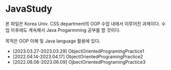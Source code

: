 # JavaStudy

본 파일은 Korea Univ. CSS department의 OOP 수업 내에서 이루어진 과제이다. 수업 이후에도 계속해서 Java Progarmming 공부를 할 것이다.  

목적은 OOP 이해 및 Java language 활용에 있다. 
+ [2023.03.27-2023.03.29] ObjectOrientedProgramingPractice1
+ [2022.04.14-2023.04.17] ObjectOrientedProgramingPractice2
+ [2022.06.06-2023.06.09] OjbectOrientedProgramingPractice3
